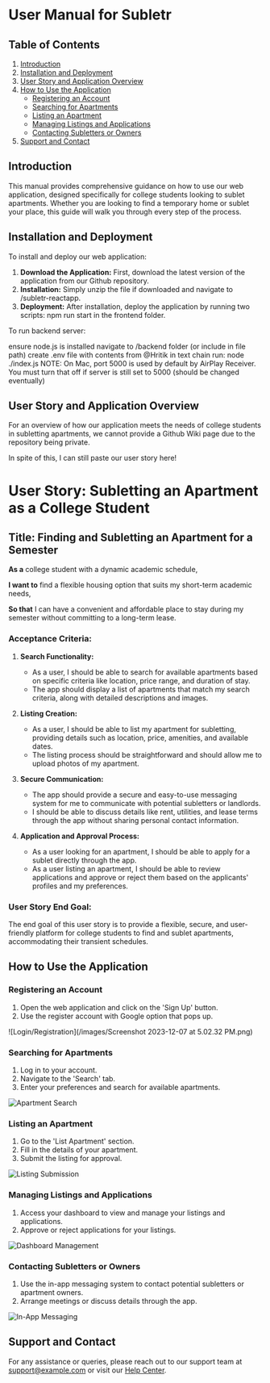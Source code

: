 # User Manual for Subletr

## Table of Contents

1. [Introduction](#introduction)
2. [Installation and Deployment](#installation-and-deployment)
3. [User Story and Application Overview](#user-story-and-application-overview)
4. [How to Use the Application](#how-to-use-the-application)
   - [Registering an Account](#registering-an-account)
   - [Searching for Apartments](#searching-for-apartments)
   - [Listing an Apartment](#listing-an-apartment)
   - [Managing Listings and Applications](#managing-listings-and-applications)
   - [Contacting Subletters or Owners](#contacting-subletters-or-owners)
5. [Support and Contact](#support-and-contact)

## Introduction

This manual provides comprehensive guidance on how to use our web application, designed specifically for college students looking to sublet apartments. Whether you are looking to find a temporary home or sublet your place, this guide will walk you through every step of the process.

## Installation and Deployment

To install and deploy our web application:

1. **Download the Application:** First, download the latest version of the application from our Github repository.
2. **Installation:** Simply unzip the file if downloaded and navigate to /subletr-reactapp.
3. **Deployment:** After installation, deploy the application by running two scripts: npm run start in the frontend folder.

To run backend server:

ensure node.js is installed
navigate to /backend folder (or include in file path)
create .env file with contents from @Hritik in text chain
run: node ./index.js
NOTE: On Mac, port 5000 is used by default by AirPlay Receiver. You must turn that off if server is still set to 5000 (should be changed eventually)

## User Story and Application Overview

For an overview of how our application meets the needs of college students in subletting apartments, we cannot provide a Github Wiki page due to the repository being private.

In spite of this, I can still paste our user story here!

# User Story: Subletting an Apartment as a College Student

## Title: Finding and Subletting an Apartment for a Semester

**As a** college student with a dynamic academic schedule,

**I want to** find a flexible housing option that suits my short-term academic needs,

**So that** I can have a convenient and affordable place to stay during my semester without committing to a long-term lease.

### Acceptance Criteria:

1. **Search Functionality:**
   - As a user, I should be able to search for available apartments based on specific criteria like location, price range, and duration of stay.
   - The app should display a list of apartments that match my search criteria, along with detailed descriptions and images.

2. **Listing Creation:**
   - As a user, I should be able to list my apartment for subletting, providing details such as location, price, amenities, and available dates.
   - The listing process should be straightforward and should allow me to upload photos of my apartment.

3. **Secure Communication:**
   - The app should provide a secure and easy-to-use messaging system for me to communicate with potential subletters or landlords.
   - I should be able to discuss details like rent, utilities, and lease terms through the app without sharing personal contact information.

4. **Application and Approval Process:**
   - As a user looking for an apartment, I should be able to apply for a sublet directly through the app.
   - As a user listing an apartment, I should be able to review applications and approve or reject them based on the applicants' profiles and my preferences.

### User Story End Goal:

The end goal of this user story is to provide a flexible, secure, and user-friendly platform for college students to find and sublet apartments, accommodating their transient schedules.


## How to Use the Application

### Registering an Account

1. Open the web application and click on the 'Sign Up' button.
2. Use the register account with Google option that pops up.

![Login/Registration](/images/Screenshot 2023-12-07 at 5.02.32 PM.png)

### Searching for Apartments

1. Log in to your account.
2. Navigate to the 'Search' tab.
3. Enter your preferences and search for available apartments.

![Apartment Search](#screenshot-link)

### Listing an Apartment

1. Go to the 'List Apartment' section.
2. Fill in the details of your apartment.
3. Submit the listing for approval.

![Listing Submission](#screenshot-link)

### Managing Listings and Applications

1. Access your dashboard to view and manage your listings and applications.
2. Approve or reject applications for your listings.

![Dashboard Management](#screenshot-link)

### Contacting Subletters or Owners

1. Use the in-app messaging system to contact potential subletters or apartment owners.
2. Arrange meetings or discuss details through the app.

![In-App Messaging](#screenshot-link)

## Support and Contact

For any assistance or queries, please reach out to our support team at [support@example.com](mailto:support@example.com) or visit our [Help Center](#).

